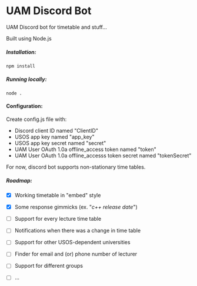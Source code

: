 # UAM Discord Bot
UAM Discord bot for timetable and stuff...

Built using Node.js



##### Installation:

```
npm install
```



##### Running locally:

```
node .
```



#### Configuration:

Create config.js file with:

* Discord client ID named "ClientID"
* USOS app key named "app_key"
* USOS app key secret named "secret"
* UAM User OAuth 1.0a offline_access token named "token"
* UAM User OAuth 1.0a offline_accesss token secret named "tokenSecret"



For now, discord bot supports non-stationary time tables.

##### Roadmap:

- [x] Working timetable in "embed" style
- [x] Some response gimmicks (ex. "*c++ release date*")
- [ ] Support for every lecture time table
- [ ] Notifications when there was a change in time table
- [ ] Support for other USOS-dependent universities
- [ ] Finder for email and (or) phone number of lecturer
- [ ] Support for different groups
- [ ] ...

